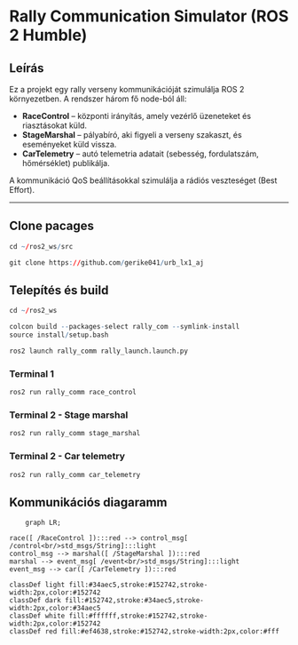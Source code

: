 # Rally Communication Simulator (ROS 2 Humble)

## Leírás
Ez a projekt egy rally verseny kommunikációját szimulálja ROS 2 környezetben.
A rendszer három fő node-ból áll:
- **RaceControl** – központi irányítás, amely vezérlő üzeneteket és riasztásokat küld.
- **StageMarshal** – pályabíró, aki figyeli a verseny szakaszt, és eseményeket küld vissza.
- **CarTelemetry** – autó telemetria adatait (sebesség, fordulatszám, hőmérséklet) publikálja.

A kommunikáció QoS beállításokkal szimulálja a rádiós veszteséget (Best Effort).

---
## Clone pacages

``` r
cd ~/ros2_ws/src
```
```  r
git clone https://github.com/gerike041/urb_lx1_aj
```

## Telepítés és build

```r
cd ~/ros2_ws
```
```r
colcon build --packages-select rally_com --symlink-install
source install/setup.bash
```
```r
ros2 launch rally_comm rally_launch.launch.py
```
### Terminal 1
```r
ros2 run rally_comm race_control
```

### Terminal 2 - Stage marshal
```r
ros2 run rally_comm stage_marshal
```

### Terminal 2 - Car telemetry
```r
ros2 run rally_comm car_telemetry
```

## Kommunikációs diagaramm

```mermaid
    graph LR;

race([ /RaceControl ]):::red --> control_msg[ /control<br/>std_msgs/String]:::light
control_msg --> marshal([ /StageMarshal ]):::red
marshal --> event_msg[ /event<br/>std_msgs/String]:::light
event_msg --> car([ /CarTelemetry ]):::red

classDef light fill:#34aec5,stroke:#152742,stroke-width:2px,color:#152742  
classDef dark fill:#152742,stroke:#34aec5,stroke-width:2px,color:#34aec5
classDef white fill:#ffffff,stroke:#152742,stroke-width:2px,color:#152742
classDef red fill:#ef4638,stroke:#152742,stroke-width:2px,color:#fff

```
